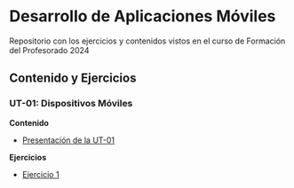 # Desarrollo de Aplicaciones Móviles

Repositorio con los ejercicios y contenidos vistos en el curso de Formación del Profesorado 2024

## Contenido y Ejercicios

### UT-01: Dispositivos Móviles

**Contenido**
- [Presentación de la UT-01](docs)

**Ejercicios**
- [Ejercicio 1](docs)
